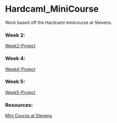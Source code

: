 # Hardcaml_MiniCourse
Work based off the Hardcaml minicourse at Stevens. 

### Week 2:
[Week2-Project](Week2-Project/README.md)
### Week 4: 
[Week4-Project](Week4/README.md)
### Week 5:
[Week5-Project](Week5/README.md)

### Resources: 

[Mini Course at Stevens](https://github.com/Hardcaml-Mini-Course-at-Stevens)

